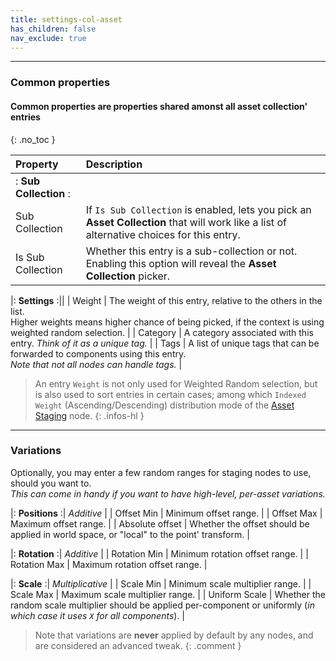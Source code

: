 ```yaml
---
title: settings-col-asset
has_children: false
nav_exclude: true
---
```


---
### Common properties
#### Common properties are properties shared amonst all asset collection' entries
{: .no_toc }  

| Property       | Description          |
|:-------------|:------------------|
|: **Sub Collection** :||
| Sub Collection           | If `Is Sub Collection` is enabled, lets you pick an **Asset Collection** that will work like a list of alternative choices for this entry. |
| Is Sub Collection           | Whether this entry is a sub-collection or not.<br>Enabling this option will reveal the **Asset Collection** picker. |

|: **Settings** :||
| Weight       | The weight of this entry, relative to the others in the list.<br>Higher weights means higher chance of being picked, if the context is using weighted random selection. |
| Category       | A category associated with this entry. *Think of it as a unique tag.* |
| Tags       | A list of unique tags that can be forwarded to components  using this entry.<br>*Note that not all nodes can handle tags.* |

> An entry `Weight` is not only used for Weighted Random selection, but is also used to sort entries in certain cases; among which `Indexed Weight` (Ascending/Descending) distribution mode of the [Asset Staging](../assets-staging.html) node.
{: .infos-hl }

---
### Variations

Optionally, you may enter a few random ranges for staging nodes to use, should you want to.  
*This can come in handy if you want to have high-level, per-asset variations.*

|: **Positions** :| *Additive* |
| Offset Min       | Minimum offset range. |
| Offset Max       | Maximum offset range. |
| Absolute offset       | Whether the offset should be applied in world space, or "local" to the point' transform. |

|: **Rotation** :| *Additive* |
| Rotation Min       | Minimum rotation offset range. |
| Rotation Max       | Maximum rotation offset range. |

|: **Scale** :| *Multiplicative* |
| Scale Min       | Minimum scale multiplier range. |
| Scale Max       | Maximum scale multiplier range. |
| Uniform Scale       | Whether the random scale multiplier should be applied per-component or uniformly (*in which case it uses `X` for all components*). |

> Note that variations are **never** applied by default by any nodes, and are considered an advanced tweak.
{: .comment }
